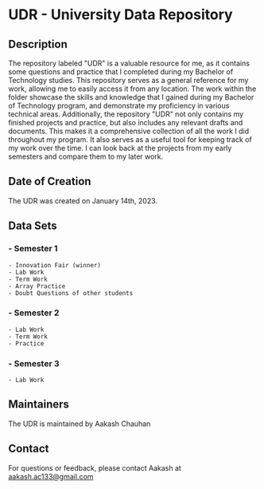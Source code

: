# UDR - University Data Repository

## Description

The repository labeled "UDR" is a valuable resource for me, as it contains some questions and practice that I completed during my Bachelor of Technology studies. This repository serves as a general reference for my work, allowing me to easily access it from any location. The work within the folder showcase the skills and knowledge that I gained during my Bachelor of Technology program, and demonstrate my proficiency in various technical areas.
Additionally, the repository "UDR" not only contains my finished projects and practice, but also includes any relevant drafts and documents. This makes it a comprehensive collection of all the work I did throughout my program. It also serves as a useful tool for keeping track of my work over the time. I can look back at the projects from my early semesters and compare them to my later work.

## Date of Creation

The UDR was created on January 14th, 2023.

## Data Sets

### - Semester 1
    - Innovation Fair (winner)
    - Lab Work
    - Term Work
    - Array Practice
    - Doubt Questions of other students


### - Semester 2
    - Lab Work
    - Term Work
    - Practice
    
### - Semester 3
    - Lab Work

## Maintainers

The UDR is maintained by Aakash Chauhan

## Contact

For questions or feedback, please contact Aakash at aakash.ac133@gmail.com
